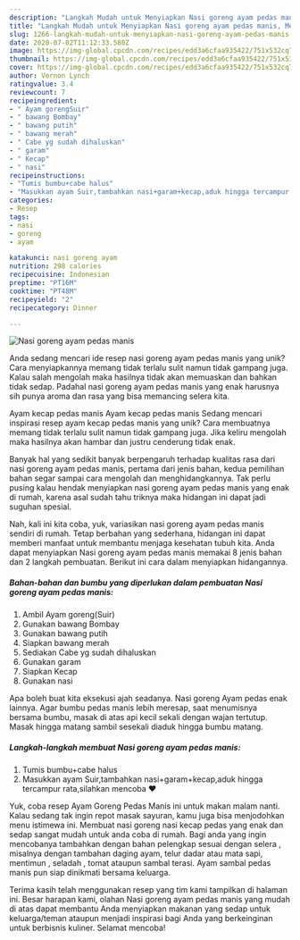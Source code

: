 ```yaml
---
description: "Langkah Mudah untuk Menyiapkan Nasi goreng ayam pedas manis, Menggugah Selera"
title: "Langkah Mudah untuk Menyiapkan Nasi goreng ayam pedas manis, Menggugah Selera"
slug: 1266-langkah-mudah-untuk-menyiapkan-nasi-goreng-ayam-pedas-manis-menggugah-selera
date: 2020-07-02T11:12:33.580Z
image: https://img-global.cpcdn.com/recipes/edd3a6cfaa935422/751x532cq70/nasi-goreng-ayam-pedas-manis-foto-resep-utama.jpg
thumbnail: https://img-global.cpcdn.com/recipes/edd3a6cfaa935422/751x532cq70/nasi-goreng-ayam-pedas-manis-foto-resep-utama.jpg
cover: https://img-global.cpcdn.com/recipes/edd3a6cfaa935422/751x532cq70/nasi-goreng-ayam-pedas-manis-foto-resep-utama.jpg
author: Vernon Lynch
ratingvalue: 3.4
reviewcount: 7
recipeingredient:
- " Ayam gorengSuir"
- " bawang Bombay"
- " bawang putih"
- " bawang merah"
- " Cabe yg sudah dihaluskan"
- " garam"
- " Kecap"
- " nasi"
recipeinstructions:
- "Tumis bumbu+cabe halus"
- "Masukkan ayam Suir,tambahkan nasi+garam+kecap,aduk hingga tercampur rata,silahkan mencoba ❤️"
categories:
- Resep
tags:
- nasi
- goreng
- ayam

katakunci: nasi goreng ayam 
nutrition: 298 calories
recipecuisine: Indonesian
preptime: "PT16M"
cooktime: "PT48M"
recipeyield: "2"
recipecategory: Dinner

---
```



![Nasi goreng ayam pedas manis](https://img-global.cpcdn.com/recipes/edd3a6cfaa935422/751x532cq70/nasi-goreng-ayam-pedas-manis-foto-resep-utama.jpg)

Anda sedang mencari ide resep nasi goreng ayam pedas manis yang unik? Cara menyiapkannya memang tidak terlalu sulit namun tidak gampang juga. Kalau salah mengolah maka hasilnya tidak akan memuaskan dan bahkan tidak sedap. Padahal nasi goreng ayam pedas manis yang enak harusnya sih punya aroma dan rasa yang bisa memancing selera kita.

Ayam kecap pedas manis Ayam kecap pedas manis Sedang mencari inspirasi resep ayam kecap pedas manis yang unik? Cara membuatnya memang tidak terlalu sulit namun tidak gampang juga. Jika keliru mengolah maka hasilnya akan hambar dan justru cenderung tidak enak.

Banyak hal yang sedikit banyak berpengaruh terhadap kualitas rasa dari nasi goreng ayam pedas manis, pertama dari jenis bahan, kedua pemilihan bahan segar sampai cara mengolah dan menghidangkannya. Tak perlu pusing kalau hendak menyiapkan nasi goreng ayam pedas manis yang enak di rumah, karena asal sudah tahu triknya maka hidangan ini dapat jadi suguhan spesial.


Nah, kali ini kita coba, yuk, variasikan nasi goreng ayam pedas manis sendiri di rumah. Tetap berbahan yang sederhana, hidangan ini dapat memberi manfaat untuk membantu menjaga kesehatan tubuh kita. Anda dapat menyiapkan Nasi goreng ayam pedas manis memakai 8 jenis bahan dan 2 langkah pembuatan. Berikut ini cara dalam menyiapkan hidangannya.

<!--inarticleads1-->

##### Bahan-bahan dan bumbu yang diperlukan dalam pembuatan Nasi goreng ayam pedas manis:

1. Ambil  Ayam goreng(Suir)
1. Gunakan  bawang Bombay
1. Gunakan  bawang putih
1. Siapkan  bawang merah
1. Sediakan  Cabe yg sudah dihaluskan
1. Gunakan  garam
1. Siapkan  Kecap
1. Gunakan  nasi


Apa boleh buat kita eksekusi ajah seadanya. Nasi goreng Ayam pedas enak lainnya. Agar bumbu pedas manis lebih meresap, saat menumisnya bersama bumbu, masak di atas api kecil sekali dengan wajan tertutup. Masak hingga matang sambil sesekali diaduk hingga bumbu matang. 

<!--inarticleads2-->

##### Langkah-langkah membuat Nasi goreng ayam pedas manis:

1. Tumis bumbu+cabe halus
1. Masukkan ayam Suir,tambahkan nasi+garam+kecap,aduk hingga tercampur rata,silahkan mencoba ❤️


Yuk, coba resep Ayam Goreng Pedas Manis ini untuk makan malam nanti. Kalau sedang tak ingin repot masak sayuran, kamu juga bisa menjodohkan menu istimewa ini. Membuat nasi goreng nasi kecap pedas yang enak dan sedap sangat mudah untuk anda coba di rumah. Bagi anda yang ingin mencobanya tambahkan dengan bahan pelengkap sesuai dengan selera , misalnya dengan tambahan daging ayam, telur dadar atau mata sapi, mentimun , seladah , tomat ataupun sambal terasi. Ayam sambal pedas manis pun siap dinikmati bersama keluarga. 

Terima kasih telah menggunakan resep yang tim kami tampilkan di halaman ini. Besar harapan kami, olahan Nasi goreng ayam pedas manis yang mudah di atas dapat membantu Anda menyiapkan makanan yang sedap untuk keluarga/teman ataupun menjadi inspirasi bagi Anda yang berkeinginan untuk berbisnis kuliner. Selamat mencoba!
